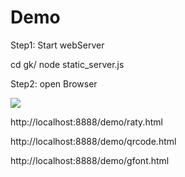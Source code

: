 Demo
====


Step1: Start webServer


cd gk/
node static_server.js


Step2: open Browser

[<img src="http://i.imgur.com/RRFjEDL.png">](http://localhost:8888/demo/gmap.html)

http://localhost:8888/demo/raty.html

http://localhost:8888/demo/qrcode.html

http://localhost:8888/demo/gfont.html
